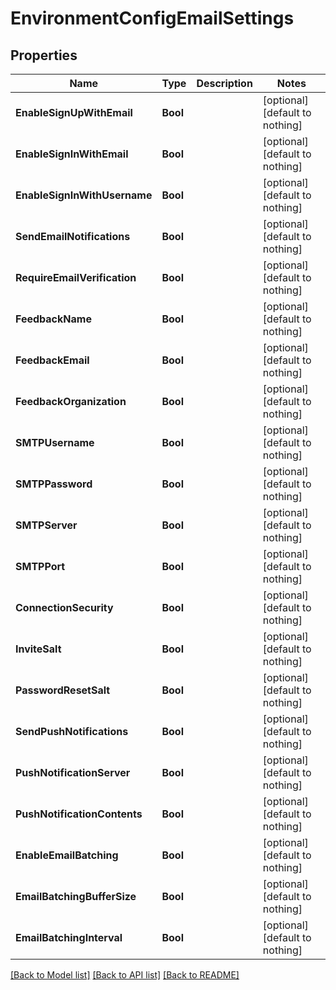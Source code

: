 # EnvironmentConfigEmailSettings


## Properties
Name | Type | Description | Notes
------------ | ------------- | ------------- | -------------
**EnableSignUpWithEmail** | **Bool** |  | [optional] [default to nothing]
**EnableSignInWithEmail** | **Bool** |  | [optional] [default to nothing]
**EnableSignInWithUsername** | **Bool** |  | [optional] [default to nothing]
**SendEmailNotifications** | **Bool** |  | [optional] [default to nothing]
**RequireEmailVerification** | **Bool** |  | [optional] [default to nothing]
**FeedbackName** | **Bool** |  | [optional] [default to nothing]
**FeedbackEmail** | **Bool** |  | [optional] [default to nothing]
**FeedbackOrganization** | **Bool** |  | [optional] [default to nothing]
**SMTPUsername** | **Bool** |  | [optional] [default to nothing]
**SMTPPassword** | **Bool** |  | [optional] [default to nothing]
**SMTPServer** | **Bool** |  | [optional] [default to nothing]
**SMTPPort** | **Bool** |  | [optional] [default to nothing]
**ConnectionSecurity** | **Bool** |  | [optional] [default to nothing]
**InviteSalt** | **Bool** |  | [optional] [default to nothing]
**PasswordResetSalt** | **Bool** |  | [optional] [default to nothing]
**SendPushNotifications** | **Bool** |  | [optional] [default to nothing]
**PushNotificationServer** | **Bool** |  | [optional] [default to nothing]
**PushNotificationContents** | **Bool** |  | [optional] [default to nothing]
**EnableEmailBatching** | **Bool** |  | [optional] [default to nothing]
**EmailBatchingBufferSize** | **Bool** |  | [optional] [default to nothing]
**EmailBatchingInterval** | **Bool** |  | [optional] [default to nothing]


[[Back to Model list]](../README.md#models) [[Back to API list]](../README.md#api-endpoints) [[Back to README]](../README.md)


